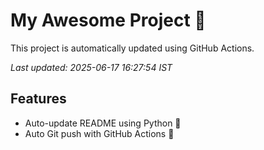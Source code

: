 # My Awesome Project 🚀

This project is automatically updated using GitHub Actions.

_Last updated: 2025-06-17 16:27:54 IST_

## Features
- Auto-update README using Python 🐍
- Auto Git push with GitHub Actions 🤖
